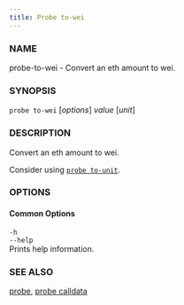 ```yaml
---
title: Probe to-wei
---
```


### NAME

probe-to-wei - Convert an eth amount to wei.

### SYNOPSIS

`probe to-wei` [*options*] _value_ [*unit*]

### DESCRIPTION

Convert an eth amount to wei.

Consider using [`probe to-unit`](./probe-to-unit.md).

### OPTIONS

#### Common Options

`-h`  
`--help`  
Prints help information.

### SEE ALSO

[probe](./probe.md), [probe calldata](./probe-to-unit.md)
